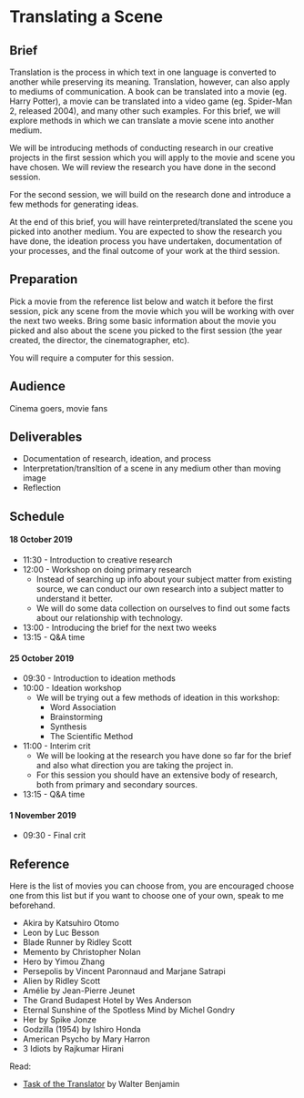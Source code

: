 # Translating a Scene
## Brief
Translation is the process in which text in one language is converted to another while preserving its meaning. Translation, however, can also apply to mediums of communication. A book can be translated into a movie (eg. Harry Potter), a movie can be translated into a video game (eg. Spider-Man 2, released 2004), and many other such examples. For this brief, we will explore methods in which we can translate a movie scene into another medium.

We will be introducing methods of conducting research in our creative projects in the first session which you will apply to the movie and scene you have chosen. We will review the research you have done in the second session.

For the second session, we will build on the research done and introduce a few methods for generating ideas.

At the end of this brief, you will have reinterpreted/translated the scene you picked into another medium. You are expected to show the research you have done, the ideation process you have undertaken, documentation of your processes, and the final outcome of your work at the third session.

## Preparation
Pick a movie from the reference list below and watch it before the first session, pick any scene from the movie which you will be working with over the next two weeks. Bring some basic information about the movie you picked and also about the scene you picked to the first session (the year created, the director, the cinematographer, etc).

You will require a computer for this session.

## Audience
Cinema goers, movie fans

## Deliverables
- Documentation of research, ideation, and process
- Interpretation/transltion of a scene in any medium other than moving image
- Reflection

## Schedule
#### 18 October 2019
- 11:30 - Introduction to creative research
- 12:00 - Workshop on doing primary research
	- Instead of searching up info about your subject matter from existing source, we can conduct our own research into a subject matter to understand it better.
	- We will do some data collection on ourselves to find out some facts about our relationship with technology.
- 13:00 - Introducing the brief for the next two weeks
- 13:15 - Q&A time

#### 25 October 2019
- 09:30 - Introduction to ideation methods
- 10:00 - Ideation workshop
	- We will be trying out a few methods of ideation in this workshop:
		- Word Association
		- Brainstorming
		- Synthesis
		- The Scientific Method
- 11:00 - Interim crit
	- We will be looking at the research you have done so far for the brief and also what direction you are taking the project in.
	- For this session you should have an extensive body of research, both from primary and secondary sources.
- 13:15 - Q&A time

#### 1 November 2019
- 09:30 - Final crit

## Reference
Here is the list of movies you can choose from, you are encouraged choose one from this list but if you want to choose one of your own, speak to me beforehand.
- Akira by Katsuhiro Otomo
- Leon by Luc Besson
- Blade Runner by Ridley Scott
- Memento by Christopher Nolan
- Hero by Yimou Zhang
- Persepolis by Vincent Paronnaud and Marjane Satrapi
- Alien by Ridley Scott
- Amélie by Jean-Pierre Jeunet
- The Grand Budapest Hotel by Wes Anderson
- Eternal Sunshine of the Spotless Mind by Michel Gondry
- Her by Spike Jonze
- Godzilla (1954) by Ishiro Honda
- American Psycho by Mary Harron
- 3 Idiots by Rajkumar Hirani

Read:
- [Task of the Translator](http://www.ricorso.net/rx/library/criticism/guest/Benjamin_W/Benjamin_W1.htm) by Walter Benjamin